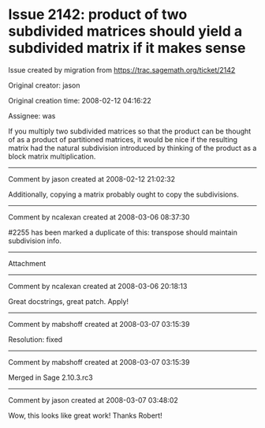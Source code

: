 # Issue 2142: product of two subdivided matrices should yield a subdivided matrix if it makes sense

Issue created by migration from https://trac.sagemath.org/ticket/2142

Original creator: jason

Original creation time: 2008-02-12 04:16:22

Assignee: was

If you multiply two subdivided matrices so that the product can be thought of as a product of partitioned matrices, it would be nice if the resulting matrix had the natural subdivision introduced by thinking of the product as a block matrix multiplication.


---

Comment by jason created at 2008-02-12 21:02:32

Additionally, copying a matrix probably ought to copy the subdivisions.


---

Comment by ncalexan created at 2008-03-06 08:37:30

#2255 has been marked a duplicate of this: transpose should maintain subdivision info.


---

Attachment


---

Comment by ncalexan created at 2008-03-06 20:18:13

Great docstrings, great patch.  Apply!


---

Comment by mabshoff created at 2008-03-07 03:15:39

Resolution: fixed


---

Comment by mabshoff created at 2008-03-07 03:15:39

Merged in Sage 2.10.3.rc3


---

Comment by jason created at 2008-03-07 03:48:02

Wow, this looks like great work!  Thanks Robert!
